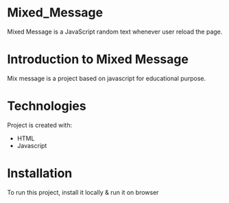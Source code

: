 # Mixed_Message
Mixed Message is a JavaScript random text whenever user reload the page.
# Introduction to Mixed Message 
Mix message is a project based on javascript for educational purpose.
# Technologies 
Project is created with:
 - HTML
 - Javascript 
# Installation 
To run this project, install it locally & run it on browser 
